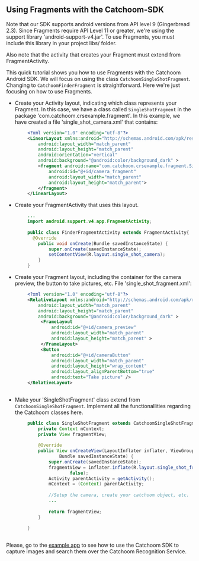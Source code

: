 Using Fragments with the Catchoom-SDK
-------------------------------------

Note that our SDK supports android versions from API level 9 (Gingerbread 2.3). Since Fragments require API Level 11 or greater, we're using the support library 'android-support-v4.jar'. To use Fragments, you must include this library in your project libs/ folder. 

Also note that the activity that creates your Fragment must extend from FragmentActivity. 
  
This quick tutorial shows you how to use Fragments with the Catchoom Android SDK. We will focus on using the class `CatchoomSingleShotFragment`. Changing to `CatchoomFinderFragment` is straightforward. Here we're just focusing on how to use Fragments. 

* Create your Activity layout, indicating which class represents your Fragment. In this case, we have a class called `SingleShotFragment` in the package 'com.catchoom.crsexample.fragment'. In this example, we have created a file 'single_shot_camera.xml' that contains:

```xml
        <?xml version="1.0" encoding="utf-8"?>
        <LinearLayout xmlns:android="http://schemas.android.com/apk/res/android"
            android:layout_width="match_parent"
            android:layout_height="match_parent"
            android:orientation="vertical"
            android:background="@android:color/background_dark" >
            <fragment android:name="com.catchoom.crsexample.fragment.SingleShotFragment"
            	android:id="@+id/camera_fragment"
            	android:layout_width="match_parent"
            	android:layout_height="match_parent">
        	</fragment>
        </LinearLayout>
```

* Create your FragmentActivity that uses this layout.  

```java
        ...
        import android.support.v4.app.FragmentActivity;
        
        public class FinderFragmentActivity extends FragmentActivity{
          @Override
            public void onCreate(Bundle savedInstanceState) {
                super.onCreate(savedInstanceState);
                setContentView(R.layout.single_shot_camera);
            }
        }
```
* Create your Fragment layout, including the container for the camera preview, the button to take pictures, etc. File 'single_shot_fragment.xml':

        
```xml
        <?xml version="1.0" encoding="utf-8"?>
        <RelativeLayout xmlns:android="http://schemas.android.com/apk/res/android"
            android:layout_width="match_parent"
            android:layout_height="match_parent"
            android:background="@android:color/background_dark" >
             <FrameLayout
                 android:id="@+id/camera_preview"
                 android:layout_width="match_parent"
                 android:layout_height="match_parent" >
             </FrameLayout>
             <Button
                 android:id="@+id/cameraButton"
                 android:layout_width="match_parent"
                 android:layout_height="wrap_content"
                 android:layout_alignParentBottom="true"
                 android:text="Take picture" />
        </RelativeLayout>
        
```

* Make your 'SingleShotFragment' class extend from `CatchoomSingleShotFragment`. Implement all the functionallities regarding the Catchoom classes here.

```java
        public class SingleShotFragment extends CatchoomSingleShotFragment {
        	private Context mContext;
        	private View fragmentView;
        
        	@Override
        	public View onCreateView(LayoutInflater inflater, ViewGroup container,
        			Bundle savedInstanceState) {
        		super.onCreate(savedInstanceState);
        		fragmentView = inflater.inflate(R.layout.single_shot_fragment, container,
        				false);
        		Activity parentActivity = getActivity();
        		mContext = (Context) parentActivity;
        		
        		//Setup the camera, create your catchoom object, etc.
        		...
        
        		return fragmentView;
        	}
        
        }
        
```

Please, go to the [example app](https://github.com/Catchoom/catchoom-example-android/blob/master/README.md#example-app) to see how to use the Catchoom SDK to capture images and search them over the Catchoom Recognition Service.
